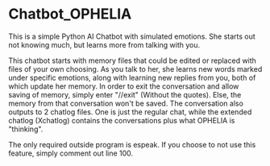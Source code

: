 # Chatbot_OPHELIA
This is a simple Python AI Chatbot with simulated emotions. She starts out not knowing much, but learns more from talking with you.

This chatbot starts with memory files that could be edited or replaced with files of your own choosing. 
As you talk to her, she learns new words marked under specific emotions, along with learning new replies from you, both of which update her memory.
In order to exit the conversation and allow saving of memory, simply enter "//exit" (Without the quotes). Else, the memory from that conversation
won't be saved. The conversation also outputs to 2 chatlog files. One is just the regular chat, while the extended chatlog (Xchatlog) contains
the conversations plus what OPHELIA is "thinking".

The only required outside program is espeak. If you choose to not use this feature, simply comment out line 100.

